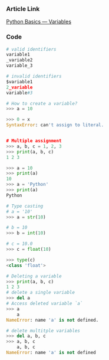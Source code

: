 ### Article Link
[Python Basics — Variables](https://medium.com/@madhuri15/python-variables-bc14437368b0)

### Code
```python
# valid identifiers
variable1
_variable2
variable_3

# invalid identifiers
$variable1
2_variable
variable#3

```
``` python
# How to create a variable?
>>> a = 10

>>> 0 = x
SyntaxError: can't assign to literal.


# Multiple assignment
>>> a, b, c = 1, 2, 3
>>> print(a, b, c)
1 2 3

>>> a = 10
>>> print(a)
10
>>> a = 'Python'
>>> print(a)
Python

# Type casting
# a = '10'
>>> a = str(10)

# b = 10
>>> b = int(10)

# c = 10.0
>>> c = float(10)

>>> type(c)
<class 'float'>

# Deleting a variable
>>> print(a, b, c)
1 2 3
# delete a single variable
>>> del a
# Access deleted variable `a`
>>> a
    a
NameError: name 'a' is not defined.

# delete multitple variables
>>> del a, b, c
>>> a, b, c
    a, b, c
NameError: name 'a' is not defined
```
